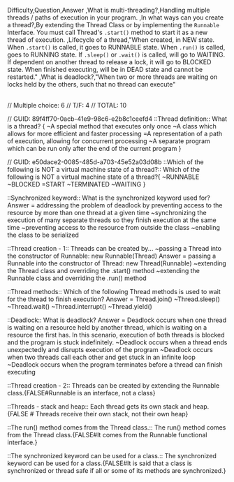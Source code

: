 Difficulty,Question,Answer
,What is multi-threading?,Handling multiple threads / paths of execution in your program.
,In what ways can you create a thread?,By extending the Thread Class or by implementing the `Runnable` Interface. You must call Thread's `.start()` method to start it as a new thread of execution.
,Lifecycle of a thread,"When created, in NEW state.
When `.start()` is called, it goes to RUNNABLE state.
When `.run()` is called, goes to RUNNING state.
If `.sleep()` or `.wait()` is called, will go to WAITING.
If dependent on another thread to release a lock, it will go to BLOCKED state.
When finished executing, will be in DEAD state and cannot be restarted."
,What is deadlock?,"When two or more threads are waiting on locks held by the others, such that no thread can execute"

<br>
// Multiple choice: 6
// T/F: 4
// TOTAL: 10

// GUID: 89f4ff70-0acb-41e9-98c6-e2b8c1ceefd4
::Thread definition::
What is a thread? {
~A special method that executes only once
~A class which allows for more efficient and faster processing
=A representation of a path of execution, allowing for concurrent processing
~A separate program which can be run only after the end of the current program
}

// GUID: e50dace2-0085-485d-a703-45e52a03d08b
::Which of the following is NOT a virtual machine state of a thread?::
Which of the following is NOT a virtual machine state of a thread?{
~RUNNABLE
~BLOCKED
=START
~TERMINATED
~WAITING
}


::Synchronized keyword::
What is the synchronized keyword used for? 
Answer = addressing the problem of deadlock by preventing access to the resource by more than one thread at a given time
~synchronizing the execution of many separate threads so they finish execution at the same time
~preventing access to the resource from outside the class
~enabling the class to be serialized


::Thread creation - 1::
Threads can be created by... 
~passing a Thread into the constructor of Runnable: new Runnable(Thread)
Answer = passing a Runnable into the constructor of Thread: new Thread(Runnable)
~extending the Thread class and overriding the .start() method
~extending the Runnable class and overriding the .run() method



::Thread methods::
Which of the following Thread methods is used to wait for the thread to finish execution? 
Answer = Thread.join()
~Thread.sleep()
~Thread.wait()
~Thread.interrupt()
~Thread.yield()


::Deadlock::
What is deadlock? 
Answer = Deadlock occurs when one thread is waiting on a resource held by another thread, which is waiting on a resource the first has. In this scenario, execution of both threads is blocked and the program is stuck indefinitely.
~Deadlock occurs when a thread ends unexpectedly and disrupts execution of the program
~Deadlock occurs when two threads call each other and get stuck in an infinite loop
~Deadlock occurs when the program terminates before a thread can finish executing



::Thread creation - 2::
Threads can be created by extending the Runnable class.{FALSE#Runnable is an interface, not a class}


::Threads - stack and heap::
Each thread gets its own stack and heap. {FALSE # Threads receive their own stack, not their own heap}


::The run() method comes from the Thread class.::
The run() method comes from the Thread class.{FALSE#It comes from the Runnable functional interface.}


::The synchronized keyword can be used for a class.::
The synchronized keyword can be used for a class.{FALSE#It is said that a class is synchronized or thread safe if all or some of its methods are synchronized.}